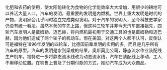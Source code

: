 化肥和农药的使用，使太阳能转化为食物的化学能效率大大增加，用很少的耕地可以养活大量人口。汽车的发明，最重要的发明是内燃机。世界上重大发明是时代的产物，发明家会几乎同时独立完成类似发明。对于汽车的发明人，至今科技史学家仍没有统一看法。虽然本茨的车先上路，但这种三轮车并非今天汽车直接祖先，四轮汽车发明人是戴姆勒、迈巴赫，将内燃机最初用于交通工具的也是戴姆勒和迈巴赫，因为他们造成了两个轮子的机动车。但在美国，对这两个人都不认可，反倒认可是福特在1896年发明的四轮车，比德国前辈发明的实用的多，而且是几乎所有汽车的原型。汽车的发明是水到渠成的结果。奥斯莫比公司，静态流水作业装配线生产机车。福特进一步将静态流水线改为动态流水线，汽车在装配线上移动，工人不用移动位置。在销售上普及了分期付款的方式，推动汽车成为大众商品。
